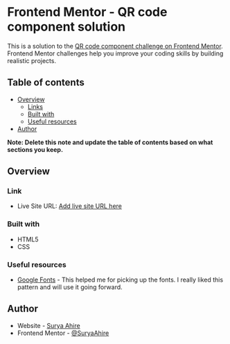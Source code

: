 # Frontend Mentor - QR code component solution

This is a solution to the [QR code component challenge on Frontend Mentor](https://www.frontendmentor.io/challenges/qr-code-component-iux_sIO_H). Frontend Mentor challenges help you improve your coding skills by building realistic projects. 

## Table of contents

- [Overview](#overview)
  - [Links](#links)
  - [Built with](#built-with)
  - [Useful resources](#useful-resources)
- [Author](#author)

**Note: Delete this note and update the table of contents based on what sections you keep.**

## Overview

### Link
- Live Site URL: [Add live site URL here](https://qr-code-seven-black.vercel.app/)

### Built with

- HTML5
- CSS




### Useful resources

- [Google Fonts](https://fonts.google.com/specimen/Outfit) - This helped me for picking up the fonts. I really liked this pattern and will use it going forward.


## Author

- Website - [Surya Ahire](https://qr-code-seven-black.vercel.app/)
- Frontend Mentor - [@SuryaAhire](https://www.frontendmentor.io/profile/surya2697)


